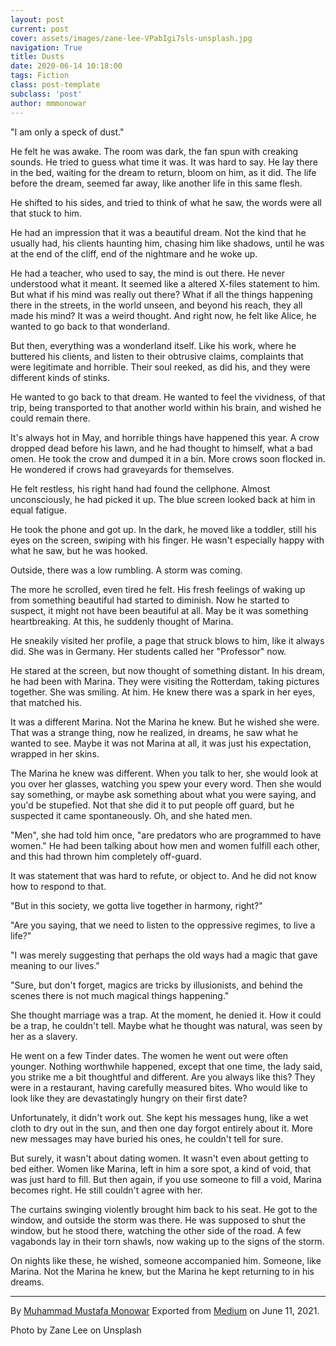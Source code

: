 ```yaml
---
layout: post
current: post
cover: assets/images/zane-lee-VPabIgi7sls-unsplash.jpg
navigation: True
title: Dusts
date: 2020-06-14 10:18:00
tags: Fiction
class: post-template
subclass: 'post'
author: mmmonowar
---
```


"I am only a speck of dust."

He felt he was awake. The room was dark, the fan spun with creaking
sounds. He tried to guess what time it was. It was hard to say. He lay
there in the bed, waiting for the dream to return, bloom on him, as it
did. The life before the dream, seemed far away, like another life in
this same flesh.

He shifted to his sides, and tried to think of what he saw, the words
were all that stuck to him.

He had an impression that it was a beautiful dream. Not the kind that he
usually had, his clients haunting him, chasing him like shadows, until
he was at the end of the cliff, end of the nightmare and he woke up.

He had a teacher, who used to say, the mind is out there. He never
understood what it meant. It seemed like a altered X-files statement to
him. But what if his mind was really out there? What if all the things
happening there in the streets, in the world unseen, and beyond his
reach, they all made his mind? It was a weird thought. And right now, he
felt like Alice, he wanted to go back to that wonderland.

But then, everything was a wonderland itself. Like his work, where he
buttered his clients, and listen to their obtrusive claims, complaints
that were legitimate and horrible. Their soul reeked, as did his, and
they were different kinds of stinks.

He wanted to go back to that dream. He wanted to feel the vividness, of
that trip, being transported to that another world within his brain, and
wished he could remain there.

It's always hot in May, and horrible things have happened this year. A
crow dropped dead before his lawn, and he had thought to himself, what a
bad omen. He took the crow and dumped it in a bin. More crows soon
flocked in. He wondered if crows had graveyards for themselves.

He felt restless, his right hand had found the cellphone. Almost
unconsciously, he had picked it up. The blue screen looked back at him
in equal fatigue.

He took the phone and got up. In the dark, he moved like a toddler,
still his eyes on the screen, swiping with his finger. He wasn't
especially happy with what he saw, but he was hooked.

Outside, there was a low rumbling. A storm was coming.

The more he scrolled, even tired he felt. His fresh feelings of waking
up from something beautiful had started to diminish. Now he started to
suspect, it might not have been beautiful at all. May be it was
something heartbreaking. At this, he suddenly thought of Marina.

He sneakily visited her profile, a page that struck blows to him, like
it always did. She was in Germany. Her students called her "Professor"
now.

He stared at the screen, but now thought of something distant. In his
dream, he had been with Marina. They were visiting the Rotterdam, taking
pictures together. She was smiling. At him. He knew there was a spark in
her eyes, that matched his.

It was a different Marina. Not the Marina he knew. But he wished she
were. That was a strange thing, now he realized, in dreams, he saw what
he wanted to see. Maybe it was not Marina at all, it was just his
expectation, wrapped in her skins.

The Marina he knew was different. When you talk to her, she would look
at you over her glasses, watching you spew your every word. Then she
would say something, or maybe ask something about what you were saying,
and you'd be stupefied. Not that she did it to put people off guard, but
he suspected it came spontaneously. Oh, and she hated men.

"Men", she had told him once, "are predators who are programmed to have
women." He had been talking about how men and women fulfill each other,
and this had thrown him completely off-guard.

It was statement that was hard to refute, or object to. And he did not
know how to respond to that.

"But in this society, we gotta live together in harmony, right?"

"Are you saying, that we need to listen to the oppressive regimes, to
live a life?"

"I was merely suggesting that perhaps the old ways had a magic that gave
meaning to our lives."

"Sure, but don't forget, magics are tricks by illusionists, and behind
the scenes there is not much magical things happening."

She thought marriage was a trap. At the moment, he denied it. How it
could be a trap, he couldn't tell. Maybe what he thought was natural,
was seen by her as a slavery.

He went on a few Tinder dates. The women he went out were often younger.
Nothing worthwhile happened, except that one time, the lady said, you
strike me a bit thoughtful and different. Are you always like this? They
were in a restaurant, having carefully measured bites. Who would like to
look like they are devastatingly hungry on their first date?

Unfortunately, it didn't work out. She kept his messages hung, like a
wet cloth to dry out in the sun, and then one day forgot entirely about
it. More new messages may have buried his ones, he couldn't tell for
sure.

But surely, it wasn't about dating women. It wasn't even about getting
to bed either. Women like Marina, left in him a sore spot, a kind of
void, that was just hard to fill. But then again, if you use someone to
fill a void, Marina becomes right. He still couldn't agree with her.

The curtains swinging violently brought him back to his seat. He got to
the window, and outside the storm was there. He was supposed to shut the
window, but he stood there, watching the other side of the road. A few
vagabonds lay in their torn shawls, now waking up to the signs of the
storm.

On nights like these, he wished, someone accompanied him. Someone, like
Marina. Not the Marina he knew, but the Marina he kept returning to in
his dreams.

---

By [Muhammad Mustafa Monowar](https://medium.com/@mmmonowar)
Exported from [Medium](https://medium.com) on June 11, 2021.

Photo by Zane Lee on Unsplash
  